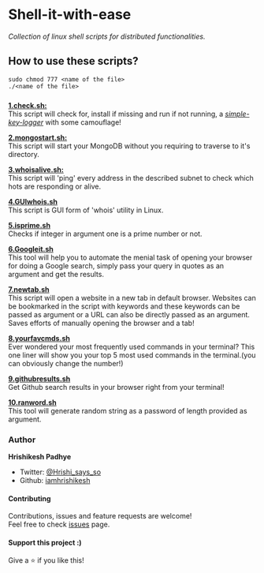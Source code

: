# Shell-it-with-ease
 _Collection of linux shell scripts for distributed functionalities._

## How to use these scripts?
```
sudo chmod 777 <name of the file>
./<name of the file>
```

###

[**1.check.sh:**](https://github.com/Hrishikesh-Padhye/Shell-it-with-ease/blob/master/1.check.sh)
<br>
This script will check for, install if missing and run if not running, a [_simple-key-logger_](https://github.com/gsingh93/simple-key-logger) with some camouflage!
<br>

[**2.mongostart.sh:**](https://github.com/Hrishikesh-Padhye/Shell-it-with-ease/blob/master/2.mongostart.sh)
<br>
This script will start your MongoDB without you requiring to traverse to it's directory.
<br>

[**3.whoisalive.sh:**](https://github.com/Hrishikesh-Padhye/Shell-it-with-ease/blob/master/3.whoisalive.sh)
<br>
This script will 'ping' every address in the described subnet to check which hots are responding or alive.
<br>

[**4.GUIwhois.sh**](https://github.com/Hrishikesh-Padhye/Shell-it-with-ease/blob/master/4.GUIwhois.sh)
<br>
This script is GUI form of 'whois' utility in Linux.
<br>

[**5.isprime.sh**](https://github.com/Hrishikesh-Padhye/Shell-it-with-ease/blob/master/5.isprime.sh)
<br>
Checks if integer in argument one is a prime number or not.
<br>

[**6.Googleit.sh**](https://github.com/Hrishikesh-Padhye/Shell-it-with-ease/blob/master/6.Googleit.sh)
<br>
This tool will help you to automate the menial task of opening your browser for doing a Google search, simply pass your query in quotes as an argument and get the results.
<br>

[**7.newtab.sh**](https://github.com/Hrishikesh-Padhye/Shell-it-with-ease/blob/master/7.newtab.sh)
<br>
This script will open a website in a new tab in default browser. Websites can be bookmarked in the script with keywords and these keywords can be passed as argument or a URL can also be directly passed as an argument. Saves efforts of manually opening the browser and a tab!
<br>

[**8.yourfavcmds.sh**](https://github.com/Hrishikesh-Padhye/Shell-it-with-ease/blob/master/8.yourfavcmds.sh)
<br>
Ever wondered your most frequently used commands in your terminal? This one liner will show you your top 5 most used commands in the terminal.(you can obviously change the number!)
<br>

[**9.githubresults.sh**](https://github.com/Hrishikesh-Padhye/Shell-it-with-ease/blob/master/9.githubresults.sh)
<br>
Get Github search results in your browser right from your terminal!
<br>

[**10.ranword.sh**](https://github.com/iamhrishikeshpadhye/Shell-it-with-ease/blob/master/10.ranword.sh)
<br>
This tool will generate random string as a password of length provided as argument.
<br>

### Author

 **Hrishikesh Padhye**

* Twitter: [@Hrishi_says_so](https://twitter.com/Hrishi_says_so)
* Github: [iamhrishikesh](https://github.com/iamhrishikeshpadhye)

#### Contributing

Contributions, issues and feature requests are welcome!<br />Feel free to check [issues](https://github.com/Hrishikesh-Padhye/Shell-it-with-ease/issues) page.

#### Support this project :)

Give a ⭐️ if you like this!
